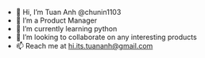 - 👋 Hi, I’m Tuan Anh @chunin1103
- 👀 I’m a Product Manager
- 🌱 I’m currently learning python
- 💞️ I’m looking to collaborate on any interesting products
- 📫 Reach me at hi.its.tuananh@gmail.com
